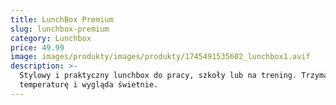 ```yaml
---
title: LunchBox Premium
slug: lunchbox-premium
category: Lunchbox
price: 49.99
image: images/produkty/images/produkty/1745491535602_lunchbox1.avif
description: >-
  Stylowy i praktyczny lunchbox do pracy, szkoły lub na trening. Trzyma
  temperaturę i wygląda świetnie.
---
```


